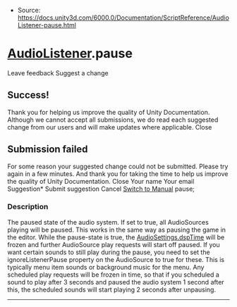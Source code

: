* Source: https://docs.unity3d.com/6000.0/Documentation/ScriptReference/AudioListener-pause.html

#  [AudioListener](https://docs.unity3d.com/6000.0/Documentation/ScriptReference/AudioListener.html).pause
Leave feedback
Suggest a change
## Success!
Thank you for helping us improve the quality of Unity Documentation. Although we cannot accept all submissions, we do read each suggested change from our users and will make updates where applicable.
Close
## Submission failed
For some reason your suggested change could not be submitted. Please <a>try again</a> in a few minutes. And thank you for taking the time to help us improve the quality of Unity Documentation.
Close
Your name Your email Suggestion* Submit suggestion
Cancel
[Switch to Manual](https://docs.unity3d.com/6000.0/Documentation/Manual/class-AudioListener.html "Go to AudioListener Component in the Manual")
pause; 
### Description
The paused state of the audio system.
If set to true, all AudioSources playing will be paused. This works in the same way as pausing the game in the editor. While the pause-state is true, the [AudioSettings.dspTime](https://docs.unity3d.com/6000.0/Documentation/ScriptReference/AudioSettings-dspTime.html) will be frozen and further AudioSource play requests will start off paused. If you want certain sounds to still play during the pause, you need to set the ignoreListenerPause property on the AudioSource to true for these. This is typically menu item sounds or background music for the menu. Any scheduled play requests will be frozen in time, so that if you scheduled a sound to play after 3 seconds and paused the audio system 1 second after this, the scheduled sounds will start playing 2 seconds after unpausing.
* * *
